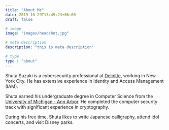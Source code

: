 ```yaml
---
title: "About Me"
date: 2019-10-29T13:49:23+06:00
draft: false

# image
image: "images/headshot.jpg"

# meta description
description: "this is meta description"

# type
type : "about"
---
```


Shuta Suzuki is a cybersecurity professional at [Deloitte](https://www2.deloitte.com/us/en.html), working in New York City. He has extensive experience in Identity and Access Management (IAM).

Shuta earned his undergraduate degree in Computer Science from the [University of Michigan - Ann Arbor](https://umich.edu). He completed the computer security track with significant experience in cryptography.

During his free time, Shuta likes to write Japanese calligraphy, attend idol concerts, and visit Disney parks.